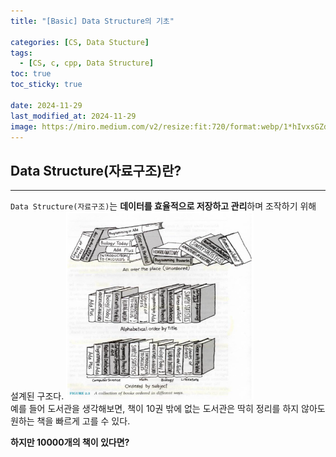 ```yaml
---
title: "[Basic] Data Structure의 기초"

categories: [CS, Data Stucture]
tags:
  - [CS, c, cpp, Data Structure]
toc: true
toc_sticky: true

date: 2024-11-29
last_modified_at: 2024-11-29
image: https://miro.medium.com/v2/resize:fit:720/format:webp/1*hIvxsGZdM3p6mktboskoYg.png
---
```

## Data Structure(자료구조)란?
---
`Data Structure(자료구조)`는 **데이터를 효율적으로 저장하고 관리**하며 조작하기 위해 설계된 구조다.
<img src="../assets/img/DS lib.png" width="300" height="300"/>  
예를 들어 도서관을 생각해보면, 책이 10권 밖에 없는 도서관은 딱히 정리를 하지 않아도 원하는 책을 빠르게 고를 수 있다.  

**하지만 10000개의 책이 있다면?**

